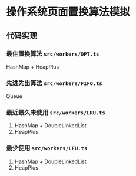 # 操作系统页面置换算法模拟

## 代码实现

### 最佳置换算法 `src/workers/OPT.ts`

HashMap + HeapPlus

### 先进先出算法 `src/workers/FIFO.ts`

Queue

### 最近最久未使用 `src/workers/LRU.ts`

1. HashMap + DoubleLinkedList
2. HeapPlus

### 最少使用 `src/workers/LFU.ts`

1. HashMap + DoubleLinkedList
2. HeapPlus
